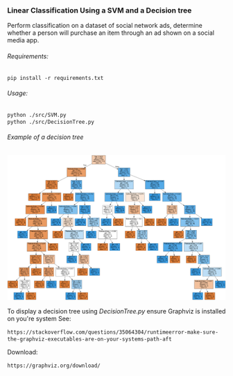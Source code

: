
### Linear Classification Using a SVM and a Decision tree

Perform classification on a dataset of social network ads,
determine whether a person will purchase an item through an ad shown on a social media app.

###### Requirements:

    pip install -r requirements.txt
    
###### Usage:
    python ./src/SVM.py
    python ./src/DecisionTree.py

###### Example of a decision tree

![Example of a decision tree](/src/DecisionTree.png)


To display a decision tree using *DecisionTree.py* ensure Graphviz is installed on you're system
See:

    https://stackoverflow.com/questions/35064304/runtimeerror-make-sure-the-graphviz-executables-are-on-your-systems-path-aft

Download:

    https://graphviz.org/download/